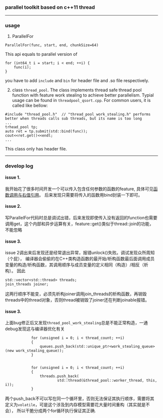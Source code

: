 ### parallel toolkit based on c++11 thread

---

### usage

1. ParallelFor

```
ParallelFor(func, start, end, chunkSize=64)
```

This api equals to parallel version of 

```
for (int64_t i = start; i < end; ++i) {
    func(i);
}
```

you have to add ```include``` and ```bin``` for header file and .so file respectively.


2. class ```thread_pool```. The class implements thread safe thread pool function with feature work stealing to achieve better parallelism. 
Typial usage can be found in ```threadpool_qsort.cpp```. For common users, it is called like bellow:

```
#include "thread_pool.h"  // "thread_pool_work_stealing.h" performs better when threads calls sub threads, but its name is too long
...
trhead_pool tp;
auto ret = tp.submit(std::bind(func));
cout<<ret.get()<<endl;
...
```
This class only has header file.

---

### develop log

#### issue 1. 

我开始花了很多时间开发一个可以传入包含任何参数的函数的feature, 具体可见[函数调用与右值引用](https://zhuanlan.zhihu.com/p/50673895)。 
后来发现只需要将传入的函数用bind封装一下即可。


#### issue 2. 

写ParallelFor代码时总是调试出错，后来发现即使传入没有返回的function也需要调用get，这个内部和异步运算有关，feature<T>::get()类似于thread::join的功能，不能忽略

#### issue 3.

issue 2调出来后发现还是经常退出异常，报错unlock()失败。调试发现众所周知（个屁），
编译器会偷偷的在C++类构造函数的最开始/析构函数最后面调用成员变量的构造/析构函数，其调用顺序与成员变量的定义相同（构造）/相反（析构）。
因此
```
std::vector<std::thread> threads;
join_threads joiner;
```
这两行顺序不能变，必须先析构joiner调用join_threads的析构函数，再销毁threads中的thread对象，否则thread被销毁了joiner还在判断joinable报错。

#### issue 3.

上面bug修正后又发现```thread_pool_work_stealing```总是不能正常构造，一通debug发现这与编译器优化有关
```
            for (unsigned i = 0; i < thread_count; ++i)
            {
                queues.push_back(std::unique_ptr<work_stealing_queue>(new work_stealing_queue));
            }


            for (unsigned i = 0; i < thread_count; ++i)
            {
                threads.push_back(
                        std::thread(&thread_pool::worker_thread, this, i));
            }
```
两个push_back不可以写在同一个循环里，否则无法保证其执行顺序，需要将其定义为```volatile```，可是这个涉及到内存模型需要花大量时间重构（其实就是不会），
所以干脆分成两个for循环执行保证其正确.
```

